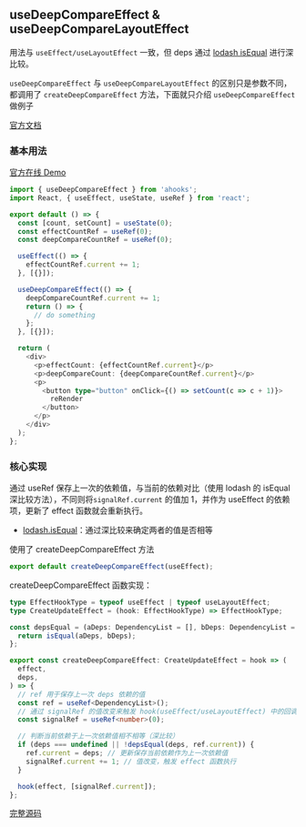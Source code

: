 ## useDeepCompareEffect & useDeepCompareLayoutEffect

用法与 `useEffect/useLayoutEffect` 一致，但 deps 通过 [lodash isEqual](https://lodash.com/docs/4.17.15#isEqual) 进行深比较。

`useDeepCompareEffect` 与 `useDeepCompareLayoutEffect` 的区别只是参数不同，都调用了 `createDeepCompareEffect` 方法，下面就只介绍 `useDeepCompareEffect` 做例子

[官方文档](https://ahooks.js.org/zh-CN/hooks/use-deep-compare-effect/)

### 基本用法

[官方在线 Demo](https://ahooks.js.org/~demos/usedeepcompareeffect-demo1/)

```ts
import { useDeepCompareEffect } from 'ahooks';
import React, { useEffect, useState, useRef } from 'react';

export default () => {
  const [count, setCount] = useState(0);
  const effectCountRef = useRef(0);
  const deepCompareCountRef = useRef(0);

  useEffect(() => {
    effectCountRef.current += 1;
  }, [{}]);

  useDeepCompareEffect(() => {
    deepCompareCountRef.current += 1;
    return () => {
      // do something
    };
  }, [{}]);

  return (
    <div>
      <p>effectCount: {effectCountRef.current}</p>
      <p>deepCompareCount: {deepCompareCountRef.current}</p>
      <p>
        <button type="button" onClick={() => setCount(c => c + 1)}>
          reRender
        </button>
      </p>
    </div>
  );
};
```

### 核心实现

通过 useRef 保存上一次的依赖值，与当前的依赖对比（使用 lodash 的 isEqual 深比较方法），不同则将`signalRef.current` 的值加 1，并作为 useEffect 的依赖项，更新了 effect 函数就会重新执行。

- [lodash.isEqual](https://lodash.com/docs/4.17.15#isEqual)：通过深比较来确定两者的值是否相等

使用了 createDeepCompareEffect 方法

```ts
export default createDeepCompareEffect(useEffect);
```

createDeepCompareEffect 函数实现：

```ts
type EffectHookType = typeof useEffect | typeof useLayoutEffect;
type CreateUpdateEffect = (hook: EffectHookType) => EffectHookType;

const depsEqual = (aDeps: DependencyList = [], bDeps: DependencyList = []) => {
  return isEqual(aDeps, bDeps);
};

export const createDeepCompareEffect: CreateUpdateEffect = hook => (
  effect,
  deps,
) => {
  // ref 用于保存上一次 deps 依赖的值
  const ref = useRef<DependencyList>();
  // 通过 signalRef 的值改变来触发 hook(useEffect/useLayoutEffect) 中的回调函数
  const signalRef = useRef<number>(0);

  // 判断当前依赖于上一次依赖值相不相等（深比较）
  if (deps === undefined || !depsEqual(deps, ref.current)) {
    ref.current = deps; // 更新保存当前依赖作为上一次依赖值
    signalRef.current += 1; // 值改变，触发 effect 函数执行
  }

  hook(effect, [signalRef.current]);
};
```

[完整源码](https://github.com/alibaba/hooks/blob/v3.7.4/packages/hooks/src/useDeepCompareEffect/index.tsx)
